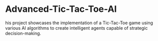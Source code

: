 # Advanced-Tic-Tac-Toe-AI
his project showcases the implementation of a Tic-Tac-Toe game using various AI algorithms to create intelligent agents capable of strategic decision-making.
